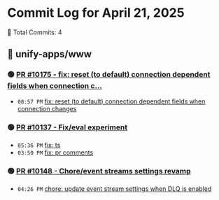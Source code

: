 # Commit Log for April 21, 2025

📝 Total Commits: 4

## 📁 unify-apps/www

### 🟢 [PR #10175 - fix: reset (to default) connection dependent fields when connection c…](https://github.com/unify-apps/www/pull/10175)

- `08:57 PM` [fix: reset (to default) connection dependent fields when connection changes](https://github.com/unify-apps/www/commit/9e4466b54c0a59f28a8261e6e184f3631527196e)

### 🟢 [PR #10137 - Fix/eval experiment](https://github.com/unify-apps/www/pull/10137)

- `05:36 PM` [fix: ts](https://github.com/unify-apps/www/commit/89172921a368b2e08d496d0e859b64e174b79cf7)
- `03:50 PM` [fix: pr comments](https://github.com/unify-apps/www/commit/2a96e1a95f5c0758c1da6574a271af7138363bac)

### 🟢 [PR #10148 - Chore/event streams settings revamp](https://github.com/unify-apps/www/pull/10148)

- `04:26 PM` [chore: update event stream settings when DLQ is enabled](https://github.com/unify-apps/www/commit/727640aae7dc108e0fdd1a7c90bfcbdd4ceb3443)


